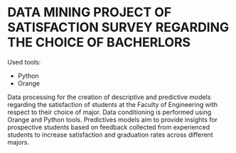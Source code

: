 # DATA MINING PROJECT OF SATISFACTION SURVEY REGARDING THE CHOICE OF BACHERLORS
Used tools:
  - Python
  - Orange

Data processing for the creation of descriptive and predictive models regarding the satisfaction of students at the Faculty of Engineering with respect to their choice of major. Data conditioning is performed using Orange and Python tools. Predictives models aim to provide insights for prospective students based on feedback collected from experienced students to increase satisfaction and graduation rates across different majors.
